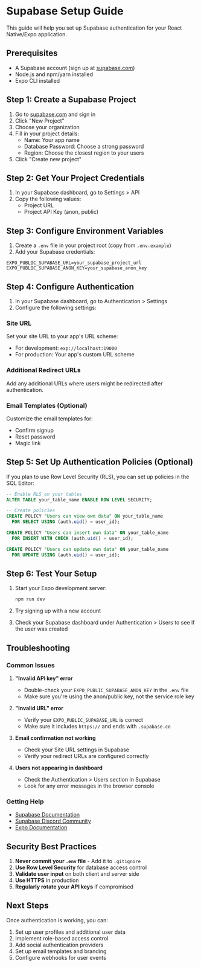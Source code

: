 # Supabase Setup Guide

This guide will help you set up Supabase authentication for your React Native/Expo application.

## Prerequisites

- A Supabase account (sign up at [supabase.com](https://supabase.com))
- Node.js and npm/yarn installed
- Expo CLI installed

## Step 1: Create a Supabase Project

1. Go to [supabase.com](https://supabase.com) and sign in
2. Click "New Project"
3. Choose your organization
4. Fill in your project details:
   - Name: Your app name
   - Database Password: Choose a strong password
   - Region: Choose the closest region to your users
5. Click "Create new project"

## Step 2: Get Your Project Credentials

1. In your Supabase dashboard, go to Settings > API
2. Copy the following values:
   - Project URL
   - Project API Key (anon, public)

## Step 3: Configure Environment Variables

1. Create a `.env` file in your project root (copy from `.env.example`)
2. Add your Supabase credentials:

```env
EXPO_PUBLIC_SUPABASE_URL=your_supabase_project_url
EXPO_PUBLIC_SUPABASE_ANON_KEY=your_supabase_anon_key
```

## Step 4: Configure Authentication

1. In your Supabase dashboard, go to Authentication > Settings
2. Configure the following settings:

### Site URL
Set your site URL to your app's URL scheme:
- For development: `exp://localhost:19000`
- For production: Your app's custom URL scheme

### Additional Redirect URLs
Add any additional URLs where users might be redirected after authentication.

### Email Templates (Optional)
Customize the email templates for:
- Confirm signup
- Reset password
- Magic link

## Step 5: Set Up Authentication Policies (Optional)

If you plan to use Row Level Security (RLS), you can set up policies in the SQL Editor:

```sql
-- Enable RLS on your tables
ALTER TABLE your_table_name ENABLE ROW LEVEL SECURITY;

-- Create policies
CREATE POLICY "Users can view own data" ON your_table_name
  FOR SELECT USING (auth.uid() = user_id);

CREATE POLICY "Users can insert own data" ON your_table_name
  FOR INSERT WITH CHECK (auth.uid() = user_id);

CREATE POLICY "Users can update own data" ON your_table_name
  FOR UPDATE USING (auth.uid() = user_id);
```

## Step 6: Test Your Setup

1. Start your Expo development server:
   ```bash
   npm run dev
   ```

2. Try signing up with a new account
3. Check your Supabase dashboard under Authentication > Users to see if the user was created

## Troubleshooting

### Common Issues

1. **"Invalid API key" error**
   - Double-check your `EXPO_PUBLIC_SUPABASE_ANON_KEY` in the `.env` file
   - Make sure you're using the anon/public key, not the service role key

2. **"Invalid URL" error**
   - Verify your `EXPO_PUBLIC_SUPABASE_URL` is correct
   - Make sure it includes `https://` and ends with `.supabase.co`

3. **Email confirmation not working**
   - Check your Site URL settings in Supabase
   - Verify your redirect URLs are configured correctly

4. **Users not appearing in dashboard**
   - Check the Authentication > Users section in Supabase
   - Look for any error messages in the browser console

### Getting Help

- [Supabase Documentation](https://supabase.com/docs)
- [Supabase Discord Community](https://discord.supabase.com)
- [Expo Documentation](https://docs.expo.dev)

## Security Best Practices

1. **Never commit your `.env` file** - Add it to `.gitignore`
2. **Use Row Level Security** for database access control
3. **Validate user input** on both client and server side
4. **Use HTTPS** in production
5. **Regularly rotate your API keys** if compromised

## Next Steps

Once authentication is working, you can:

1. Set up user profiles and additional user data
2. Implement role-based access control
3. Add social authentication providers
4. Set up email templates and branding
5. Configure webhooks for user events